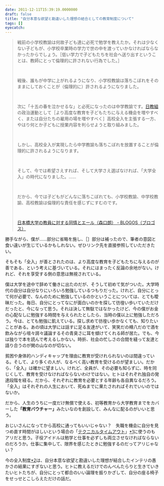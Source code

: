 ```yaml
---
date: 2011-12-11T15:39:19.0000000
draft: false
title: "自分本意な欲望と勘違いした理想の結合としての教育制度について"
tags: []
eyecatch: 
---
```

<p><blockquote>戦前の小学校教諭は何故子ども達に必死で勉学を教えたか。それは少なくない子どもが、小学校卒業時の学力で世の中を渡っていかなければならなかったからでしょう。［低い学力で子どもたちを社会へ送り出すということは、教師にとって倫理的に許されない行為でした。］</p><br />
<p>戦後、誰もが中学に上がれるようになり、小学校教諭は落ちこぼれをそのままにしておくことが（倫理的に）許されるようになりました。</p><br />
<p>次に「十五の春を泣かせるな」と必死になったのは中学教諭です。<a class="keyword" href="http://d.hatena.ne.jp/keyword/%C6%FC%B6%B5%C1%C8">日教組</a>の政治運動として［より高度な教育を子どもたちに与える機会を増やすべく、または自分たちの雇用の場を増やすべく］高校全入を主張する一方、やはり何とか子どもに授業内容を判らせようと取り組みました。</p><br />
<p>しかし、高校全入が実現したら中学教諭も落ちこぼれを放置することが倫理的に許されるようになります。</p><br />
<p>そして、今では希望さえすれば、そして大学さえ選ばなければ、「大学全入」の時代になりました。……</p><br />
<p>だから、今では子どもがどんなに落ちこぼれても、小学校教諭、中学校教諭、高校教諭は倫理的な責任を感じずにすむのです。</p><br />
<p><a href="http://blogos.com/article/26447/">日本橋大学の教員に対する同情とエール（森口朗） - BLOGOS（ブロゴス）</a><br />
</blockquote></p><p>勝手ながら、僕が……部分に省略を施し、［］部分は補ったので、筆者の意図と食い違いが生じているかもしれない。ぜひリンク先を直接参照していただきたい。</p><p>そもそも「全入」が善とされたのは、より高度な教育を子どもたちに与えるのが善である、という考えに基づいている。それにはまったく反論の余地がない。けれど、それを享受する側の意思は無視されている。</p><p>僕は大学を途中で辞めて働きに出たのだが、そうして初めて気がついた。大学時代の自分は自分なりにいろいろ勉強しているつもりだった。けれど、自分にとって何が必要で、なんのために勉強しているのかということについては、とても曖昧だった。毎日、自分にとってなにが面白いのかを探して彷徨い歩いていただけだったと、今になって思う。それは決して無駄ではなかったけど、今の僕がお金の心配なしに勉強する時間を与えられたとしたら、当時の僕以上に勉強しただろう。今は、とても勉強に飢えている。探し求めて彷徨い歩かなくても、知りたいことがある。あの頃は大学には話すに足る友達がいて、笑笑だの樽八だので酒を飲みながら喧々諤々議論するその青臭さに耳を傾けてくれる師が居た。でも、今は独りで本を読んで考えるしかない。時折、社会の忙しさの合間を縫って友達と語り合うのが関の山なのが切ない。</p><p>貧困や身体的ハンディキャップを理由に教育が受けれられないのは間違っている。そして、より多くの人が、なるべく高い教育を受けるのが望ましい。だから、「全入」は確かに望ましい。けれど、全員が、その必要も知らずに、時を同じくして、教育を受けなければならないわけではない。ヒトはそれぞれ独自の発達段階を経る。だから、それぞれに教育を必要とする年齢も各自異なるだろう。「全入」はそれぞれの人生において、死ぬまでに果たされればそれでいいのではないか。</p><p>だから、人生のうちに一度だけ無償で使える、初等教育から大学教育までをカバーした<b>「教育バウチャー」</b>みたいなのを創設して、みんなに配るのがいいと思う。</p><p>おじいさんになってから高校に通ってもいいじゃない？　失職を機会に自分を見つめ直す時間がほしいという場合の「<a class="keyword" href="http://d.hatena.ne.jp/keyword/%A5%C6%A5%AF%A5%CB%A5%AB%A5%EB%A5%BF%A5%A4%A5%E0%A5%A2%A5%A6%A5%C8">テクニカルタイムアウト</a>」<a href="#fn1" title="バレーボールの">*1</a>に使うのもアリだと思う。子役アイドルは勉学と仕事を必ずしも両立させなければならないのだろうか。仕事に集中して、限界を感じたときに勉強するのだってアリじゃない？</p><p>今の全入制度<a href="#fn2" title="法律で作られた制度ではないが、社会的な事情でそれが当たり前とされている">*2</a>は、自分本意な欲望と勘違いした理想が結合したインテリの愚かさの結果にすぎないと思う。ヒトに教えるだけでのんべんたらりと生きていきたいヒトたちが、自分にとって都合のいい論理を振りかざして、自分の座る椅子をせっせとこしらえただけの話だ。</p>
